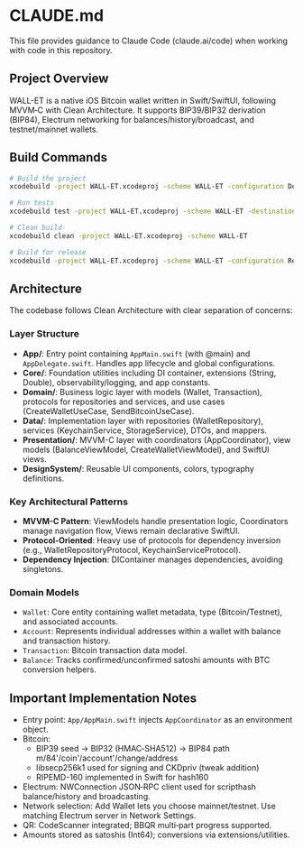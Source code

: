# CLAUDE.md

This file provides guidance to Claude Code (claude.ai/code) when working with code in this repository.

## Project Overview

WALL-ET is a native iOS Bitcoin wallet written in Swift/SwiftUI, following MVVM‑C with Clean Architecture. It supports BIP39/BIP32 derivation (BIP84), Electrum networking for balances/history/broadcast, and testnet/mainnet wallets.

## Build Commands

```bash
# Build the project
xcodebuild -project WALL-ET.xcodeproj -scheme WALL-ET -configuration Debug build

# Run tests
xcodebuild test -project WALL-ET.xcodeproj -scheme WALL-ET -destination 'platform=iOS Simulator,name=iPhone 15'

# Clean build
xcodebuild clean -project WALL-ET.xcodeproj -scheme WALL-ET

# Build for release
xcodebuild -project WALL-ET.xcodeproj -scheme WALL-ET -configuration Release build
```

## Architecture

The codebase follows Clean Architecture with clear separation of concerns:

### Layer Structure
- **App/**: Entry point containing `AppMain.swift` (with @main) and `AppDelegate.swift`. Handles app lifecycle and global configurations.
- **Core/**: Foundation utilities including DI container, extensions (String, Double), observability/logging, and app constants.
- **Domain/**: Business logic layer with models (Wallet, Transaction), protocols for repositories and services, and use cases (CreateWalletUseCase, SendBitcoinUseCase).
- **Data/**: Implementation layer with repositories (WalletRepository), services (KeychainService, StorageService), DTOs, and mappers.
- **Presentation/**: MVVM-C layer with coordinators (AppCoordinator), view models (BalanceViewModel, CreateWalletViewModel), and SwiftUI views.
- **DesignSystem/**: Reusable UI components, colors, typography definitions.

### Key Architectural Patterns
- **MVVM-C Pattern**: ViewModels handle presentation logic, Coordinators manage navigation flow, Views remain declarative SwiftUI.
- **Protocol-Oriented**: Heavy use of protocols for dependency inversion (e.g., WalletRepositoryProtocol, KeychainServiceProtocol).
- **Dependency Injection**: DIContainer manages dependencies, avoiding singletons.

### Domain Models
- `Wallet`: Core entity containing wallet metadata, type (Bitcoin/Testnet), and associated accounts.
- `Account`: Represents individual addresses within a wallet with balance and transaction history.
- `Transaction`: Bitcoin transaction data model.
- `Balance`: Tracks confirmed/unconfirmed satoshi amounts with BTC conversion helpers.

## Important Implementation Notes

- Entry point: `App/AppMain.swift` injects `AppCoordinator` as an environment object.
- Bitcoin:
  - BIP39 seed → BIP32 (HMAC‑SHA512) → BIP84 path m/84'/coin'/account'/change/address
  - libsecp256k1 used for signing and CKDpriv (tweak addition)
  - RIPEMD-160 implemented in Swift for hash160
- Electrum: NWConnection JSON‑RPC client used for scripthash balance/history and broadcasting.
- Network selection: Add Wallet lets you choose mainnet/testnet. Use matching Electrum server in Network Settings.
- QR: CodeScanner integrated; BBQR multi‑part progress supported.
- Amounts stored as satoshis (Int64); conversions via extensions/utilities.
